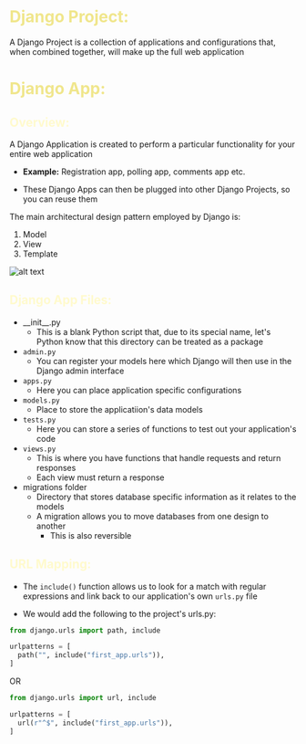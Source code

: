 # <span style="color:khaki">Django Project:</span>

A Django Project is a collection of applications and configurations that, when combined together, will make up the full web application

# <span style="color:khaki">Django App:</span>

## <span style="color:lemonchiffon">Overview:</span>

A Django Application is created to perform a particular functionality for your entire web application

- **Example:** Registration app, polling app, comments app etc.

- These Django Apps can then be plugged into other Django Projects, so you can reuse them

The main architectural design pattern employed by Django is:

1. Model
1. View
1. Template

![alt text](Django_Architecture.png "Title")

## <span style="color:lemonchiffon">Django App Files:</span>

- \_\_init\_\_.py
  - This is a blank Python script that, due to its special name, let's Python know that this directory can be treated as a package
- `admin.py`
  - You can register your models here which Django will then use in the Django admin interface
- `apps.py`
  - Here you can place application specific configurations
- `models.py`
  - Place to store the applicatiion's data models
- `tests.py`
  - Here you can store a series of functions to test out your application's code
- `views.py`
  - This is where you have functions that handle requests and return responses
  - Each view must return a response
- migrations folder
  - Directory that stores database specific information as it relates to the models
  - A migration allows you to move databases from one design to another
    - This is also reversible

## <span style="color:lemonchiffon">URL Mapping:</span>

- The `include()` function allows us to look for a match with regular expressions and link back to our application's own `urls.py` file

- We would add the following to the project's urls.py:

```python
from django.urls import path, include

urlpatterns = [
  path("", include("first_app.urls")),
]
```

OR

```python
from django.urls import url, include

urlpatterns = [
  url(r"^$", include("first_app.urls")),
]
```

